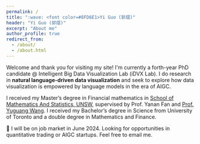 ```yaml
---
permalink: /
title: ":wave: <font color=#8FD6E1>Yi Guo (郭熠)"
header: "Yi Guo (郭熠)"
excerpt: "About me"
author_profile: true
redirect_from: 
  - /about/
  - /about.html
---
```


Welcome and thank you for visiting my site! I'm currently a forth-year PhD candidate @ Intelligent Big Data Visualization Lab (iDVX Lab). I do research in **natural language-driven data visualization** and seek to explore how data visualization is empowered by language models in the era of AIGC.

I received my Master’s degree in Financial mathematics in [School of Mathematics And Statistics, UNSW](https://www.unsw.edu.au/science/our-schools/maths), supervised by Prof. Yanan Fan and [Prof. Yuguang Wang](https://yuguangwang.github.io/). I received my Bachelor’s degree in Science from University of Toronto and a double degree in Mathematics and Finance.

:star2: I will be on job market in June 2024. Looking for opportunities in quantitative trading or AIGC startups. Feel free to email me.

